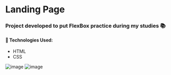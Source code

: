 # Landing Page

### Project developed to put FlexBox practice during my studies 📚

#### 🔹 Technologies Used:
- HTML
- CSS

![image](https://user-images.githubusercontent.com/70981960/160959475-bad37a16-f0b7-429c-af84-e00cca68e483.png)
![image](https://user-images.githubusercontent.com/70981960/160959586-a311affc-dfe6-47a3-8fc3-2120f5951418.png)


